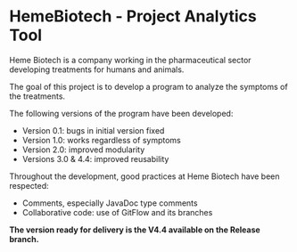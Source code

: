 # HemeBiotech - Project Analytics Tool
Heme Biotech is a company working in the pharmaceutical sector developing treatments for humans and animals.

The goal of this project is to develop a program to analyze the symptoms of the treatments. 

The following versions of the program have been developed:
- Version 0.1: bugs in initial version fixed
- Version 1.0: works regardless of symptoms 
- Version 2.0: improved modularity
- Versions 3.0 & 4.4: improved reusability

Throughout the development, good practices at Heme Biotech have been respected:
-	Comments, especially JavaDoc type comments
-	Collaborative code: use of GitFlow and its branches

__The version ready for delivery is the V4.4 available on the Release branch.__
